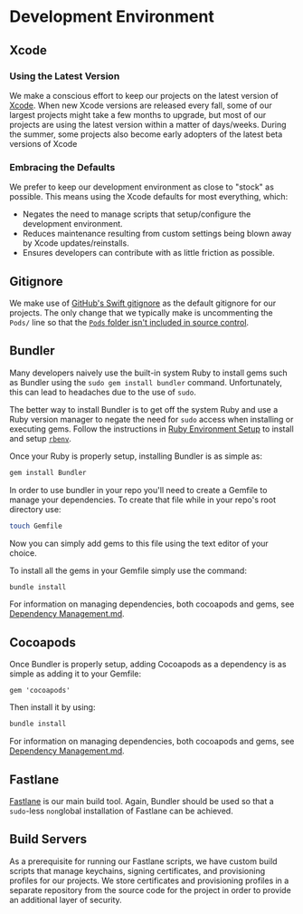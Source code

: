 # Development Environment

## Xcode

### Using the Latest Version

We make a conscious effort to keep our projects on the latest version of [Xcode](https://developer.apple.com/xcode/). When new Xcode versions are released every fall, some of our largest projects might take a few months to upgrade, but most of our projects are using the latest version within a matter of days/weeks. During the summer, some projects also become early adopters of the latest beta versions of Xcode

### Embracing the Defaults

We prefer to keep our development environment as close to "stock" as possible. This means using the Xcode defaults for most everything, which:

* Negates the need to manage scripts that setup/configure the development environment.
* Reduces maintenance resulting from custom settings being blown away by Xcode updates/reinstalls.
* Ensures developers can contribute with as little friction as possible.

## Gitignore

We make use of [GitHub's Swift gitignore](https://github.com/github/gitignore/blob/master/Swift.gitignore) as the default gitignore for our projects. The only change that we typically make is uncommenting the `Pods/` line so that the [`Pods` folder isn't included in source control](../Dependency%20Management/Dependency%20Management.md#checking-in-the-pods-folder).

## Bundler

Many developers naively use the built-in system Ruby to install gems such as Bundler using the `sudo gem install bundler` command. Unfortunately, this can lead to headaches due to the use of `sudo`.

The better way to install Bundler is to get off the system Ruby and use a Ruby version manager to negate the need for `sudo` access when installing or executing gems. Follow the instructions in [Ruby Environment Setup](./Ruby%20Environment%20Setup.md) to install and setup [`rbenv`](https://github.com/rbenv/rbenv).

Once your Ruby is properly setup, installing Bundler is as simple as:

```bash
gem install Bundler
```

In order to use bundler in your repo you'll need to create a Gemfile to manage your dependencies. To create that file while in your repo's root directory use:

```bash
touch Gemfile
```

Now you can simply add gems to this file using the text editor of your choice.

To install all the gems in your Gemfile simply use the command:

```bash
bundle install
```

For information on managing dependencies, both cocoapods and gems, see [Dependency Management.md](./Dependency%20Management/Dependency%20Management.md).

## Cocoapods

Once Bundler is properly setup, adding Cocoapods as a dependency is as simple as adding it to your Gemfile:

```
gem 'cocoapods'
```

Then install it by using:

```bash
bundle install
```

For information on managing dependencies, both cocoapods and gems, see [Dependency Management.md](./Dependency%20Management/Dependency%20Management.md).

## Fastlane

[Fastlane](https://fastlane.tools/) is our main build tool. Again, Bundler should be used so that a `sudo`-less `non`global installation of Fastlane can be achieved.

## Build Servers

As a prerequisite for running our Fastlane scripts, we have custom build scripts that manage keychains, signing certificates, and provisioning profiles for our projects. We store certificates and provisioning profiles in a separate repository from the source code for the project in order to provide an additional layer of security.
